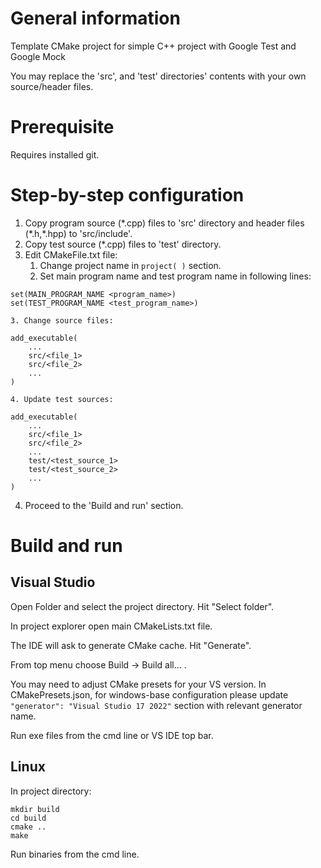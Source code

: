 # General information

Template CMake project for simple C++ project with Google Test and Google Mock

You may replace the 'src', and 'test' directories' contents with your own source/header files.

# Prerequisite

Requires installed git.

# Step-by-step configuration

1. Copy program source (\*.cpp) files to 'src' directory and header files (\*.h,\*.hpp) to 'src/include'.
2. Copy test source (\*.cpp) files to 'test' directory.
3. Edit CMakeFile.txt file:
    1. Change project name in `project( )` section.
    2. Set main program name and test program name in following lines:
```
set(MAIN_PROGRAM_NAME <program_name>)
set(TEST_PROGRAM_NAME <test_program_name>)
```
    3. Change source files:
```
add_executable(
    ...
    src/<file_1>
    src/<file_2>
    ...
)
```
    4. Update test sources:
```
add_executable(
    ...
    src/<file_1>
    src/<file_2>
    ...
    test/<test_source_1>
    test/<test_source_2>
    ...
)
```

4. Proceed to the 'Build and run' section.

# Build and run

## Visual Studio

Open Folder and select the project directory. Hit "Select folder".

In project explorer open main CMakeLists.txt file.

The IDE will ask to generate CMake cache. Hit "Generate".

From top menu choose Build -> Build all... .

You may need to adjust CMake presets for your VS version. In CMakePresets.json,
for windows-base configuration please update `"generator": "Visual Studio 17 2022"`
section with relevant generator name.

Run exe files from the cmd line or VS IDE top bar.

## Linux

In project directory:
```
mkdir build
cd build
cmake ..
make
```

Run binaries from the cmd line.


